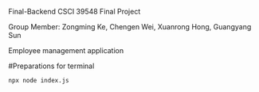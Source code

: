 Final-Backend CSCI 39548 Final Project

Group Member: Zongming Ke, Chengen Wei, Xuanrong Hong, Guangyang Sun

Employee management application


#Preparations for terminal

 
  ```
  npx node index.js
  ```



